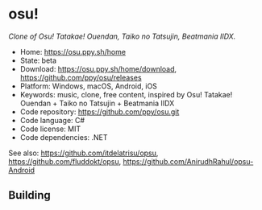 # osu!

_Clone of Osu! Tatakae! Ouendan, Taiko no Tatsujin, Beatmania IIDX._

- Home: https://osu.ppy.sh/home
- State: beta
- Download: https://osu.ppy.sh/home/download, https://github.com/ppy/osu/releases
- Platform: Windows, macOS, Android, iOS
- Keywords: music, clone, free content, inspired by Osu! Tatakae! Ouendan + Taiko no Tatsujin + Beatmania IIDX
- Code repository: https://github.com/ppy/osu.git
- Code language: C#
- Code license: MIT
- Code dependencies: .NET

See also: https://github.com/itdelatrisu/opsu, https://github.com/fluddokt/opsu, https://github.com/AnirudhRahul/opsu-Android

## Building
